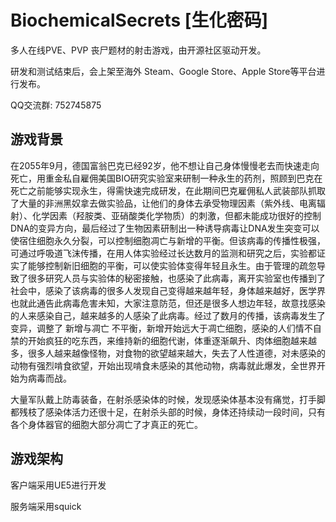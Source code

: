# BiochemicalSecrets [生化密码]
多人在线PVE、PVP 丧尸题材的射击游戏，由开源社区驱动开发。

研发和测试结束后，会上架至海外 Steam、Google Store、Apple Store等平台进行发布。

QQ交流群: 752745875



## 游戏背景

在2055年9月，德国富翁巴克已经92岁，他不想让自己身体慢慢老去而快速走向死亡，用重金私自雇佣美国BIO研究实验室来研制一种永生的药剂，照顾到巴克在死亡之前能够实现永生，得需快速完成研发，在此期间巴克雇佣私人武装部队抓取了大量的非洲黑奴拿去做实验品，让他们的身体去承受物理因素（紫外线、电离辐射）、化学因素（羟胺类、亚硝酸类化学物质）的刺激，但都未能成功很好的控制DNA的变异方向，最后经过了生物因素研制出一种诱导病毒让DNA发生突变可以使宿住细胞永久分裂，可以控制细胞凋亡与新增的平衡。但该病毒的传播性极强，可通过呼吸道飞沫传播，在用人体实验经过长达数月的监测和研究之后，实验都证实了能够控制新旧细胞的平衡，可以使实验体变得年轻且永生。由于管理的疏忽导致了很多研究人员与实验体的秘密接触，也感染了此病毒，离开实验室也传播到了社会中，感染了该病毒的很多人发现自己变得越来越年轻，身体越来越好，医学界也就此通告此病毒危害未知，大家注意防范，但还是很多人想边年轻，故意找感染的人来感染自己，越来越多的人感染了此病毒。经过了数月的传播，该病毒发生了变异，调整了 新增与凋亡 不平衡，新增开始远大于凋亡细胞，感染的人们情不自禁的开始疯狂的吃东西，来维持新的细胞代谢，体重逐渐飙升、肉体细胞越来越多，很多人越来越像怪物，对食物的欲望越来越大，失去了人性道德，对未感染的动物有强烈啃食欲望，开始出现啃食未感染的其他动物，病毒就此爆发，全世界开始为病毒而战。

大量军队戴上防毒装备，在射杀感染体的时候，发现感染体基本没有痛觉，打手脚都残枝了感染体活力还很十足，在射杀头部的时候，身体还持续动一段时间，只有各个身体器官的细胞大部分凋亡了才真正的死亡。



## 游戏架构

客户端采用UE5进行开发

服务端采用squick



